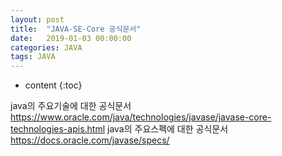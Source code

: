 ```yaml
---
layout: post
title:  "JAVA-SE-Core 공식문서"
date:   2019-01-03 00:00:00
categories: JAVA
tags: JAVA
---
```

* content
{:toc}

java의 주요기술에 대한 공식문서
https://www.oracle.com/java/technologies/javase/javase-core-technologies-apis.html
java의 주요스펙에 대한 공식문서
https://docs.oracle.com/javase/specs/
